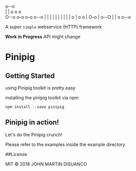 
o--o                       
|   | o      o      o      
O--o    o-o    o-o    o--o 
|     | |  | | |  | | |  | 
o     | o  o | O-o  | o--O 
               |         | 
               o      o--o 


A super `simple` webservice (HTTP)  framework

**Work in Progress** API might change

# Pinipig


## Getting Started

using Pinipig toolkit is pretty easy

installing the pinipig toolkit via npm

`npm install --save pinipig`



## Pinipig in action!

Let's do the Pinipig crunch! 

Please refer to the examples inside the example directory



##License

MIT &copy; 2018 JOHN MARTIN DISUANCO
